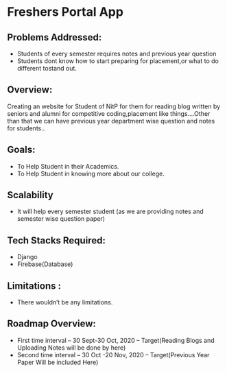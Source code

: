 # Freshers Portal App


## Problems Addressed:

* Students of every semester requires notes and previous year question<br />
* Students dont know how to start preparing for placement,or what to do different tostand out.

## Overview:

Creating an website for Student of NitP for them for reading blog written by seniors and alumni for competitive coding,placement like things....Other than that we can have previous year department wise question and notes for students..

## Goals:

* To Help Student in their Academics.<br />
* To Help Student in knowing more about our college.<br />

## Scalability

* It will help every semester student (as we are providing notes and semester wise question  paper)

## Tech Stacks Required:

* Django<br />
* Firebase(Database)

## Limitations :

* There wouldn’t be any limitations.

## Roadmap Overview:

* First time interval – 30 Sept-30 Oct, 2020 – Target(Reading Blogs and Uploading Notes will be done by here)<br />
* Second time interval – 30 Oct -20 Nov, 2020 – Target(Previous Year Paper Will be included Here) <br />


